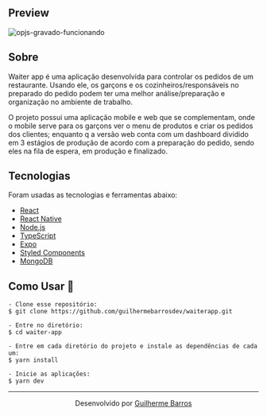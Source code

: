 ## Preview
![opjs-gravado-funcionando](https://user-images.githubusercontent.com/51785898/203781640-3d5b5bd8-95aa-4c70-953e-2f6872ea1a15.gif)

## Sobre

Waiter app é uma aplicação desenvolvida para controlar os pedidos de um restaurante. Usando ele, os garçons e os cozinheiros/responsáveis no preparado do pedido podem ter uma melhor análise/preparação e organização no ambiente de trabalho.

O projeto possui uma aplicação mobile e web que se complementam, onde o mobile serve para os garçons ver o menu de produtos e criar os pedidos dos clientes; enquanto q a versão web conta com um dashboard dividido em 3 estágios de produção de acordo com a preparação do pedido, sendo eles na fila de espera, em produção e finalizado.

## Tecnologias
Foram usadas as tecnologias e ferramentas abaixo:

* [React](https://reactjs.org/)
* [React Native](https://reactnative.dev/)
* [Node.js](https://nodejs.org/en/)
* [TypeScript](https://www.typescriptlang.org/)
* [Expo](https://expo.dev/)
* [Styled Components](https://styled-components.com)
* [MongoDB](https://www.mongodb.com)

## Como Usar 🤔

   ```
   - Clone esse repositório:
   $ git clone https://github.com/guilhermebarrosdev/waiterapp.git

   - Entre no diretório:
   $ cd waiter-app

   - Entre em cada diretório do projeto e instale as dependências de cada um:
   $ yarn install
   
   - Inicie as aplicações:
   $ yarn dev
   ```  
   
<hr/>

<p align="center">
  Desenvolvido por <a href="https://github.com/guilhermebarrosdev">Guilherme Barros</a>
</p>
